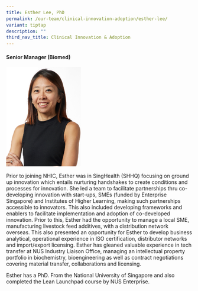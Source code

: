 ```yaml
---
title: Esther Lee, PhD
permalink: /our-team/clinical-innovation-adoption/esther-lee/
variant: tiptap
description: ""
third_nav_title: Clinical Innovation & Adoption
---
```

<h4><strong>Senior Manager (Biomed)</strong></h4>
<div class="isomer-image-wrapper">
<img style="width: 40%;" height="auto" width="100%" alt="Esther Lee" src="/images/About/Our Team/Innovation and Enterprise/EstherLee_Bio.jpg">
</div>
<p>Prior to joining NHIC, Esther was in SingHealth (SHHQ) focusing on ground
up innovation which entails nurturing handshakes to create conditions and
processes for innovation. She led a team to facilitate partnerships thru
co-developing innovation with start-ups, SMEs (funded by Enterprise Singapore)
and Institutes of Higher Learning, making such partnerships accessible
to innovators. This also included developing frameworks and enablers to
facilitate implementation and adoption of co-developed innovation. Prior
to this, Esther had the opportunity to manage a local SME, manufacturing
livestock feed additives, with a distribution network overseas. This also
presented an opportunity for Esther to develop business analytical, operational
experience in ISO certification, distributor networks and import/export
licensing. Esther has gleaned valuable experience in tech transfer at NUS
Industry Liaison Office, managing an intellectual property portfolio in
biochemistry, bioengineering as well as contract negotiations covering
material transfer, collaborations and licensing.</p>
<p>Esther has a PhD. From the National University of Singapore and also completed
the Lean Launchpad course by NUS Enterprise.</p>